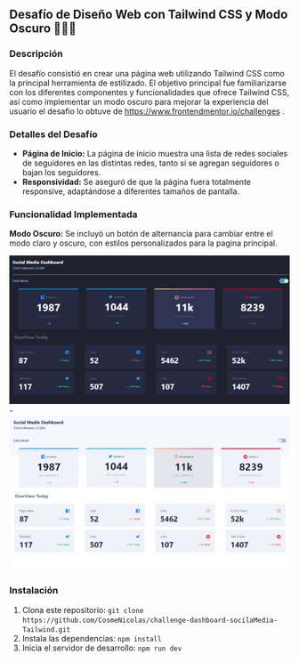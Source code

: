  ## Desafío de Diseño Web con Tailwind CSS y Modo Oscuro 🛜👨‍💻

### Descripción

El desafío consistió en crear una página web utilizando Tailwind CSS como la principal herramienta de estilizado. El objetivo principal fue familiarizarse con los diferentes componentes y funcionalidades que ofrece Tailwind CSS, así como implementar un modo oscuro para mejorar la experiencia del usuario el desafio lo obtuve de https://www.frontendmentor.io/challenges .


### Detalles del Desafío
- **Página de Inicio:** La página de inicio muestra una lista de redes sociales de seguidores en las distintas redes, tanto si se agregan seguidores o bajan los seguidores.
- **Responsividad:** Se aseguró de que la página fuera totalmente responsive, adaptándose a diferentes tamaños de pantalla.

### Funcionalidad Implementada
**Modo Oscuro:** Se incluyó un botón de alternancia para cambiar entre el modo claro y oscuro, con estilos personalizados para la  pagina principal.

![DarkMode](./src/assets/images/dark-mode.png) - ![LightMode](./src/assets/images/light-mode.png)

### Instalación

1. Clona este repositorio: `git clone https://github.com/CosmeNicolas/challenge-dashboard-socilaMedia-Tailwind.git`
2. Instala las dependencias: `npm install`
3. Inicia el servidor de desarrollo: `npm run dev`
